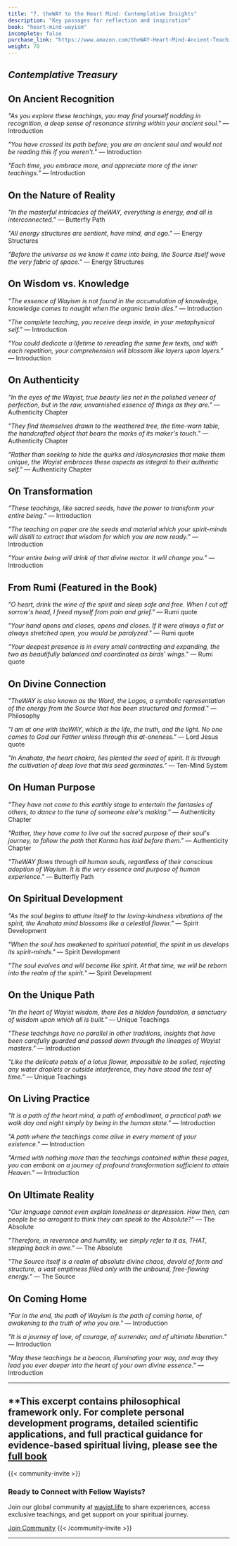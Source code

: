 ```yaml
---
title: "7. theWAY to the Heart Mind: Contemplative Insights"
description: "Key passages for reflection and inspiration"
book: "heart-mind-wayism"
incomplete: false
purchase_link: "https://www.amazon.com/theWAY-Heart-Mind-Ancient-Teachings-ebook/dp/B0D9R6Z3RY/"
weight: 70
---
```


## *Contemplative Treasury*

## On Ancient Recognition

*"As you explore these teachings, you may find yourself nodding in recognition, a deep sense of resonance stirring within your ancient soul."* — Introduction

*"You have crossed its path before; you are an ancient soul and would not be reading this if you weren't."* — Introduction

*"Each time, you embrace more, and appreciate more of the inner teachings."* — Introduction

## On the Nature of Reality

*"In the masterful intricacies of theWAY, everything is energy, and all is interconnected."* — Butterfly Path

*"All energy structures are sentient, have mind, and ego."* — Energy Structures

*"Before the universe as we know it came into being, the Source itself wove the very fabric of space."* — Energy Structures

## On Wisdom vs. Knowledge

*"The essence of Wayism is not found in the accumulation of knowledge, knowledge comes to naught when the organic brain dies."* — Introduction

*"The complete teaching, you receive deep inside, in your metaphysical self."* — Introduction

*"You could dedicate a lifetime to rereading the same few texts, and with each repetition, your comprehension will blossom like layers upon layers."* — Introduction

## On Authenticity

*"In the eyes of the Wayist, true beauty lies not in the polished veneer of perfection, but in the raw, unvarnished essence of things as they are."* — Authenticity Chapter

*"They find themselves drawn to the weathered tree, the time-worn table, the handcrafted object that bears the marks of its maker's touch."* — Authenticity Chapter

*"Rather than seeking to hide the quirks and idiosyncrasies that make them unique, the Wayist embraces these aspects as integral to their authentic self."* — Authenticity Chapter

## On Transformation

*"These teachings, like sacred seeds, have the power to transform your entire being."* — Introduction

*"The teaching on paper are the seeds and material which your spirit-minds will distill to extract that wisdom for which you are now ready."* — Introduction

*"Your entire being will drink of that divine nectar. It will change you."* — Introduction

## From Rumi (Featured in the Book)

*"O heart, drink the wine of the spirit and sleep safe and free. When I cut off sorrow's head, I freed myself from pain and grief."* — Rumi quote

*"Your hand opens and closes, opens and closes. If it were always a fist or always stretched open, you would be paralyzed."* — Rumi quote

*"Your deepest presence is in every small contracting and expanding, the two as beautifully balanced and coordinated as birds' wings."* — Rumi quote

## On Divine Connection

*"TheWAY is also known as the Word, the Logos, a symbolic representation of the energy from the Source that has been structured and formed."* — Philosophy

*"I am at one with theWAY, which is the life, the truth, and the light. No one comes to God our Father unless through this at-oneness."* — Lord Jesus quote

*"In Anahata, the heart chakra, lies planted the seed of spirit. It is through the cultivation of deep love that this seed germinates."* — Ten-Mind System

## On Human Purpose

*"They have not come to this earthly stage to entertain the fantasies of others, to dance to the tune of someone else's making."* — Authenticity Chapter

*"Rather, they have come to live out the sacred purpose of their soul's journey, to follow the path that Karma has laid before them."* — Authenticity Chapter

*"TheWAY flows through all human souls, regardless of their conscious adoption of Wayism. It is the very essence and purpose of human experience."* — Butterfly Path

## On Spiritual Development

*"As the soul begins to attune itself to the loving-kindness vibrations of the spirit, the Anahata mind blossoms like a celestial flower."* — Spirit Development

*"When the soul has awakened to spiritual potential, the spirit in us develops its spirit-minds."* — Spirit Development

*"The soul evolves and will become like spirit. At that time, we will be reborn into the realm of the spirit."* — Spirit Development

## On the Unique Path

*"In the heart of Wayist wisdom, there lies a hidden foundation, a sanctuary of wisdom upon which all is built."* — Unique Teachings

*"These teachings have no parallel in other traditions, insights that have been carefully guarded and passed down through the lineages of Wayist masters."* — Introduction

*"Like the delicate petals of a lotus flower, impossible to be soiled, rejecting any water droplets or outside interference, they have stood the test of time."* — Unique Teachings

## On Living Practice

*"It is a path of the heart mind, a path of embodiment, a practical path we walk day and night simply by being in the human state."* — Introduction

*"A path where the teachings come alive in every moment of your existence."* — Introduction

*"Armed with nothing more than the teachings contained within these pages, you can embark on a journey of profound transformation sufficient to attain Heaven."* — Introduction

## On Ultimate Reality

*"Our language cannot even explain loneliness or depression. How then, can people be so arrogant to think they can speak to the Absolute?"* — The Absolute

*"Therefore, in reverence and humility, we simply refer to It as, THAT, stepping back in awe."* — The Absolute

*"The Source itself is a realm of absolute divine chaos, devoid of form and structure, a vast emptiness filled only with the unbound, free-flowing energy."* — The Source

## On Coming Home

*"For in the end, the path of Wayism is the path of coming home, of awakening to the truth of who you are."* — Introduction

*"It is a journey of love, of courage, of surrender, and of ultimate liberation."* — Introduction

*"May these teachings be a beacon, illuminating your way, and may they lead you ever deeper into the heart of your own divine essence."* — Introduction


---

**This excerpt contains philosophical framework only. For complete personal development programs, detailed scientific applications, and full practical guidance for evidence-based spiritual living, please see the [full book](https://www.amazon.com/theWAY-Heart-Mind-Ancient-Teachings-ebook/dp/B0D9R6Z3RY/)
---



{{< community-invite >}}
### Ready to Connect with Fellow Wayists?

Join our global community at [wayist.life](https://wayist.life) to share experiences, access exclusive teachings, and get support on your spiritual journey.

<a href="https://wayist.life" class="cta-button">Join Community</a>
{{< /community-invite >}}

---
